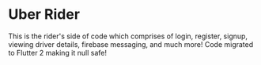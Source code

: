 # Uber Rider

This is the rider's side of code which comprises of login, register, signup, viewing driver details, firebase messaging, and much more!
Code migrated to Flutter 2 making it null safe!

